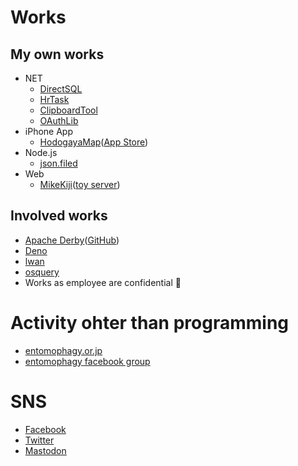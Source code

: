 # Works
## My own works
* NET
  * [DirectSQL](https://github.com/DirectSQL/DirectSQL)
  * [HrTask](https://github.com/DirectSQL/HrTask)
  * [ClipboardTool](https://github.com/7k8m/ClipboardTool)
  * [OAuthLib](https://github.com/7k8m/OAuthLib)
* iPhone App
  * [HodogayaMap](https://www.facebook.com/hodomap/)([App Store](https://apps.apple.com/jp/app/保土ケ谷歴史歩き/id720126011))
* Node.js
  * [json.filed](https://github.com/7k8m/json.filed)
* Web
  * [MikeKiji](https://github.com/7k8m/mikekiji)([toy server](http://toy.7k8m.com/mikekiji_pict/))


## Involved works
* [Apache Derby](http://db.apache.org/derby/)([GitHub](https://github.com/apache/derby))
* [Deno](https://github.com/denoland/deno)
* [lwan](https://github.com/lpereira/lwan)
* [osquery](https://github.com/osquery/osquery)
* Works as employee are confidential 🙊

# Activity ohter than programming
* [entomophagy.or.jp](https://www.entomophagy.or.jp/)
* [entomophagy facebook group](https://www.facebook.com/groups/entomophagy)

# SNS
* [Facebook](https://www.facebook.com/Tomohito.Nakayama)
* [Twitter](https://twitter.com/7k8m)
* [Mastodon](https://entomophagy.world/)
